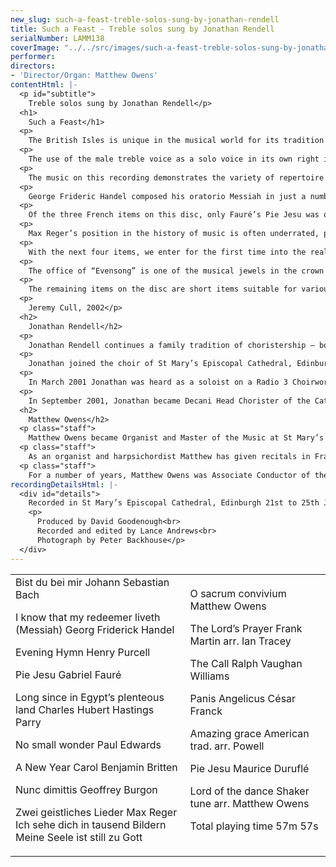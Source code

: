 ```yaml
---
new_slug: such-a-feast-treble-solos-sung-by-jonathan-rendell
title: Such a Feast - Treble solos sung by Jonathan Rendell
serialNumber: LAMM138
coverImage: "../../src/images/such-a-feast-treble-solos-sung-by-jonathan-rendell.jpg"
performer: 
directors:
- 'Director/Organ: Matthew Owens'
contentHtml: |-
  <p id="subtitle">
    Treble solos sung by Jonathan Rendell</p>
  <h1>
    Such a Feast</h1>
  <p>
    The British Isles is unique in the musical world for its tradition of Anglican cathedral music. This tradition is centuries old and musically diverse: from monastic Gregorian chant, via the splendours of the sixteenth-century English polyphonic school and the nineteenth-century choral Renaissance, to the present day, where music from other countries and religious traditions is embraced. One of the particular features of our cathedral music has been its use of all-male choirs that is to say tenors and basses, countertenors and boy trebles: this gives the choral sound a distinctive English quality that is unrivalled anywhere else in the world. (Happily, a growing number of cathedral choirs now employ girls voices as well as boys, to great effect, including St Mary’s Episcopal Cathedral in Edinburgh.)</p>
  <p>
    The use of the male treble voice as a solo voice in its own right is sadly not as popular now as it once used to be. In the 1920s and 30s many head choristers achieved near star status as their choirmasters proudly showcased their skills - one has only to think of Ernest Lough, who sang under George Thalben-Ball at the Temple Church; his recording of O for the Wings of a Dove is now a classic of its time and, some would say, has never been surpassed.</p>
  <p>
    The music on this recording demonstrates the variety of repertoire that is available for this medium, as sung by the head chorister and other choristers of St Mary’s Episcopal Cathedral in Edinburgh. Not surprisingly, there is an element of compromise in this selection: some of it was originally composed with a female soprano voice in mind, whilst other pieces are more conventionally sung by a choir of upper voices.</p>
  <p>
    George Frideric Handel composed his oratorio Messiah in just a number of weeks in 1741, and its first performance was given in Dublin in 1742. It has become a perennial Christmas favourite with choirs and choral societies around the world, and is easily Handel’s most popular work. The beautiful soprano aria I know that my Redeemer liveth begins the third part of the oratorio, immediately following the famous Hallelujah Chorus, and is a simple, yet profound statement of belief; in this recording it is performed with obbligato violin solo and continuo. Another work that has become a favourite in the repertoire is Bach’s Bist du bei mir, BWV508. Unlike Handel’s aria, this is not part of a larger work, nor is it attributed to Bach. It was, however, included in the Clavierbüchlein der Anna Magdalena Bach, a collection of miscellaneous keyboard pieces, chorales and arias that J.S.Bach collected for the musical instruction of his second wife. Various composers were represented, including some from the Bach family, as well as Johann Adoph Hasse, Christian Petzold and Gottfried Heinrich Stolzel; it was the latter who contributed Bist du bei mir as a simple vocal line with figured bass. As with a number of other pieces from that period, this aria has become associated, somewhat erroneously, with J.S.Bach! This performance uses continuo (organ and cello), as does that of Purcell’s Evening Hymn; this dates from c.1688 and uses a beautiful, valedictory poem by Fuller. Purcell sets this over a simple ground bass to great emotional effect; it ends with long, arching melismas on the single word “Hallelujah”.</p>
  <p>
    Of the three French items on this disc, only Fauré’s Pie Jesu was originally composed for a treble voice; it comes from his Requiem of 1887-88, and was first performed on 16th January 1888 at a funeral in the Parisian church of La Madeleine, where Fauré was choirmaster at the time. At this stage the work had only five movements (Introit et Kyrie, Sanctus, Pie Jesu, Agnus Dei &amp; In Paradisum), and was scored for a small ensemble of violas, cellos and basses, with harp, timpani and organ. The Pie Jesu is intimate and simple, and the vocal lines are interspersed with gently, rocking figuration from the strings. Duruflé’s Requiem was first performed in 1947, and takes the Fauré as its model, although it is no pastiche: Duruflé expands Fauré’s formal plan and is harmonically more forward-looking, using plainchant as his musical source material. The Pie Jesu is the musical and emotional heart of the work, and is an achingly beautiful setting of the plainchant for treble (originally mezzo-soprano) and solo cello. César Franck’s motet Panis Angelicus is usually performed as a choral item, although originally it was never intended to be sung by a choir: it was, in fact, a tenor solo that Franck included in his Messe à 3 voix (1872) for soprano, tenor and bass soloists, accompanied by harp, organ, cello and double bass. This performance recreates this somewhat with an accompaniment of organ and cello.</p>
  <p>
    Max Reger’s position in the history of music is often underrated, partly because his own extraordinary talents were eclipsed by the more turbulent changes in the musical landscape at the time. His highly chromatic and texturally dense language would not have found favour with the advance of the Second Viennese School, although in many ways he was both the natural successor to the late nineteenth-century tradition laid down by Brahms, Mahler and Wagner, and a forerunner to early twentieth-century modernism (Strauss, Schoenberg etc). Reger is best known for his fine corpus of organ music, although there are many fine orchestral and chamber works; there are also a good many song cycles. His Zwei geistliches lieder date from 1907 and set two unrelated texts - one by Novalis (a.k.a. Friedrich von Hardenberg), the other a paraphrase of verses from Psalm 62; although simple and reflective, they display Reger’s harmonic style to good effect.</p>
  <p>
    With the next four items, we enter for the first time into the realms of cathedral repertoire proper. After Jerusalem and the anthem Blest Pair of Sirens, Parry is best known for his tune to the hymn Dear Lord and Father of mankind. The music originates in his oratorio Judith (1888), and is a tender ballad (Long since in Egypt’s plenteous land) sung by the queen to her children, reminding them of how God led the Israelites to safety. With the interludes and coda reinstated, this most familiar of melodies is given a new dimension, and, moreover, shows what influence the music of Brahms had on Parry. Ralph Vaughan Williams composed his Five Mystical Songs in 1911 to texts by the metaphysical poet George Herbert. The Call is the fourth of the set, and is usually sung by a baritone voice.</p>
  <p>
    The office of “Evensong” is one of the musical jewels in the crown of cathedral music, and the combination of psalms, responses and canticles all sung to a variety of music can be a most uplifting experience. One of the canticles prescribed for this service is the Nunc Dimittis, the song of Simeon taken from St Luke’s Gospel, after he had seen the infant Jesus presented in the Temple. The version included on this recording is not by a composer from the Anglican tradition, but by Geoffrey Burgon, a composer better-known for his incidental music for television, including the drama series Brideshead Revisited. His setting for treble voice and organ was the theme music for the 1979 TV series Tinker, Tailor, Soldier, Spy, and its haunting quality is the result of the abrupt shifts in tonality between phrases.</p>
  <p>
    The remaining items on the disc are short items suitable for various part of the church year. Benjamin Britten’s New Year Carol and Paul Edward’s No Small Wonder are simple, attractive strophic pieces applicable to the Christmas season. The setting of O Sacrum Convivium by Matthew Owens (the current Organist and Master of the Music at St Mary’s Cathedral) sets the Vespers antiphon for the Feast of Corpus Christi, and employs rich, French-style harmonies in the organ accompaniment to support the vocal line. The Swiss composer Frank Martin’s setting of the Lord’s Prayer uses repeated notes over undulating chordal harmony to create a calm, prayerful atmosphere. Finally, two well-known hymns are the basis for the colourful arrangements of Amazing Grace and Lord of the Dance by Powell and Matthew Owens respectively; both respond to the originals in an appropriate musical manner.</p>
  <p>
    Jeremy Cull, 2002</p>
  <h2>
    Jonathan Rendell</h2>
  <p>
    Jonathan Rendell continues a family tradition of choristership – both his Father and Grandfather were head choristers at Westminster Abbey. Jonathan was born in Windsor, Berkshire in 1988. Living in the cloisters at Windsor Castle, he spent his much of his early years listening to the choir at St George’s Chapel. He began his early music training on the piano and violin whilst at Trinity St Stephen Church of England School, Windsor. He became a member of the Berkshire Boys’ Choir with whom he sang until the family moved to Scotland.</p>
  <p>
    Jonathan joined the choir of St Mary’s Episcopal Cathedral, Edinburgh in 1999 singing over 250 services every year and taking part in the choir’s concerts, broadcasts and recordings. In July 2000 he played the part of Flavio in the Opera Theatre Company’s production of Handel’s Rodelinda at the Edinburgh Festival Theatre. He returned the following year as Cobweb in The Royal College of Music Benjamin Britten International Opera School’s highly acclaimed production of A Midsummer Night’s Dream. In December 2000 Jonathan represented St Mary’s Cathedral as treble soloist in a Raymond Gubbay Christmas Gala Concert at the Usher Hall with the Scottish Concert Orchestra and again in 2001 at the Royal Concert Hall, Glasgow, appearing alongside Ian McCaskill and Tim Brooke-Taylor respectively.</p>
  <p>
    In March 2001 Jonathan was heard as a soloist on a Radio 3 Choirworks Broadcast from Manchester’s Bridgewater Hall of Fauré’s Messe Basse, which the cathedral choir later recorded on the Lammas label to critical acclaim. During the Edinburgh Festival in 2001 Jonathan sang the boy’s solo role in the first performance of Dave Heath’s Requiem “The Beloved” which was recorded for release on the Blackbox label. He is also a soloist on a forthcoming disc of works by the Estonian composer, Arvo Pärt from whom St Mary’s Cathedral commissioned a setting of the Nunc dimittis.</p>
  <p>
    In September 2001, Jonathan became Decani Head Chorister of the Cathedral Choir. He has twice represented St Mary’s Music School in the Choir Schools Association Northern Division Annual Football Tournament, once as Captain. In September 2002 he took up an instrumental place at St Mary’s Music School, studying violin with Warren Jacobs.</p>
  <h2>
    Matthew Owens</h2>
  <p class="staff">
    Matthew Owens became Organist and Master of the Music at St Mary’s Cathedral, Edinburgh, in September 1999, at the age of 28. He is also a visiting Tutor in Organ Studies at the Royal Northern College of Music, Tutor in Organ Studies at St Mary’s Music School and Director of the Exon Singers. Born in Manchester, he studied at Chetham’s School of Music and was subsequently Organ Scholar at The Queen’s College, Oxford from where he graduated with honours in music and made his recording debut as a conductor on the ASV label at the age of 21. As a postgraduate he received the highest award for performance, the Professional Performance Diploma, with distinction, and won the college Bach prize at the Royal Northern College of Music; gained a Master’s Degree from the University of Manchester; won thirteen prizes in the diplomas of the Royal College of Organists and was awarded the Silver Medal of The Worshipful Company of Musicians. A Countess of Munster scholarship enabled Matthew to study with Jacques van Oortmerssen at the Sweelinck Conservatorium in Amsterdam in 1995 and in 1996 he was appointed Sub Organist of Manchester Cathedral. During his time in Manchester he broadcast twice weekly on BBC Radio 4’s Daily Service and was Tutor in Organ Studies at the RNCM and Chetham’s.</p>
  <p class="staff">
    As an organist and harpsichordist Matthew has given recitals in France and Switzerland and throughout the UK, including festival appearances at Lichfield, Newbury, Oxford and Peterborough and at venues such as St Paul’s Cathedral, Westminster Cathedral and St John’s Smith Square, and has given solo performances in New Zealand and Australia. As a conductor and solo organist he has premiered many works by leading composers including Gavin Bryars, Dave Heath, Francis Jackson, Gabriel Jackson, George Lloyd, Naji Hakim, James MacMillan, Arvo Pärt, Howard Skempton and Giles Swayne. He is increasingly active as a composer and some of his works have been recorded for commercial release.</p>
  <p class="staff">
    For a number of years, Matthew Owens was Associate Conductor of the National Youth Choir of Great Britain. In 1999, he made his professional orchestral conducting debut with the BT Scottish Ensemble and in July 2002, he made his Hungarian debut with the National Philharmonic Orchestra of Hungary. He regularly conducts the Orchestra of St Mary’s Music School (Scotland’s specialist music school) and with the Choir of St Mary’s Cathedral has made a number of highly acclaimed recordings.</p>
recordingDetailsHtml: |-
  <div id="details">
    Recorded in St Mary’s Episcopal Cathedral, Edinburgh 21st to 25th January 2002 by kind permission of the Provost.
    <p>
      Produced by David Goodenough<br>
      Recorded and edited by Lance Andrews<br>
      Photograph by Peter Backhouse</p>
  </div>
---
```


<table class="tracktable">
  <tbody>
    <tr>
      <td class="column1">
        <span class="trackname">Bist du bei mir</span><span class="composer"> Johann Sebastian Bach</span>
        <p>
          <span class="trackname">I know that my redeemer liveth (Messiah) </span> <span class="composer">Georg Friderick Handel</span></p>
        <p>
          <span class="trackname">Evening Hymn </span> <span class="composer">Henry Purcell</span></p>
        <p>
          <span class="trackname">Pie Jesu </span> <span class="composer">Gabriel Fauré</span></p>
        <p>
          <span class="trackname">Long since in Egypt’s plenteous land </span> <span class="composer">Charles Hubert Hastings Parry</span></p>
        <p>
          <span class="trackname">No small wonder</span><span class="composer"> Paul Edwards</span></p>
        <p>
          <span class="trackname">A New Year Carol </span> <span class="composer">Benjamin Britten</span></p>
        <p>
          <span class="trackname">Nunc dimittis</span><span class="composer"> Geoffrey Burgon</span></p>
        <p>
          <span class="trackname">Zwei geistliches Lieder </span> <span class="composer">Max Reger</span><br>
          <span class="trackname"> Ich sehe dich in tausend Bildern<br>
            Meine Seele ist still zu Gott</span></p>
      </td>
      <td class="column2">
        <span class="trackname">O sacrum convivium </span> <span class="composer">Matthew Owens</span>
        <p>
          <span class="trackname">The Lord’s Prayer </span> <span class="composer">Frank Martin arr. Ian Tracey</span></p>
        <p>
          <span class="trackname">The Call </span> <span class="composer">Ralph Vaughan Williams</span></p>
        <p>
          <span class="trackname">Panis Angelicus </span> <span class="composer">César Franck</span></p>
        <p>
          <span class="trackname">Amazing grace </span> <span class="composer">American trad. arr. Powell</span></p>
        <p>
          <span class="trackname">Pie Jesu </span> <span class="composer">Maurice Duruflé</span></p>
        <p>
          <span class="trackname">Lord of the dance </span> <span class="composer">Shaker tune arr. Matthew Owens</span></p>
        <p>						<span id="playingtime">Total playing time 57m 57s</span></p>
      </td>
    </tr>
  </tbody>
</table>
